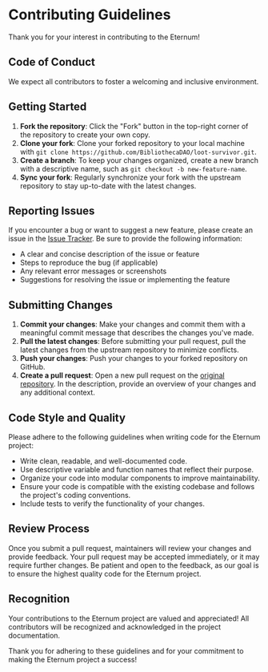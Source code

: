 # Contributing Guidelines

Thank you for your interest in contributing to the Eternum!

## Code of Conduct

We expect all contributors to foster a welcoming and inclusive environment.

## Getting Started

1. **Fork the repository**: Click the "Fork" button in the top-right corner of the repository to create your own copy.
2. **Clone your fork**: Clone your forked repository to your local machine with `git clone https://github.com/BibliothecaDAO/loot-survivor.git`.
3. **Create a branch**: To keep your changes organized, create a new branch with a descriptive name, such as `git checkout -b new-feature-name`.
4. **Sync your fork**: Regularly synchronize your fork with the upstream repository to stay up-to-date with the latest changes.

## Reporting Issues

If you encounter a bug or want to suggest a new feature, please create an issue in the [Issue Tracker](https://github.com/BibliothecaDAO/loot-survivor/issues). Be sure to provide the following information:

- A clear and concise description of the issue or feature
- Steps to reproduce the bug (if applicable)
- Any relevant error messages or screenshots
- Suggestions for resolving the issue or implementing the feature

## Submitting Changes

1. **Commit your changes**: Make your changes and commit them with a meaningful commit message that describes the changes you've made.
2. **Pull the latest changes**: Before submitting your pull request, pull the latest changes from the upstream repository to minimize conflicts.
3. **Push your changes**: Push your changes to your forked repository on GitHub.
4. **Create a pull request**: Open a new pull request on the [original repository](https://github.com/BibliothecaDAO/loot-survivor). In the description, provide an overview of your changes and any additional context.

## Code Style and Quality

Please adhere to the following guidelines when writing code for the Eternum project:

- Write clean, readable, and well-documented code.
- Use descriptive variable and function names that reflect their purpose.
- Organize your code into modular components to improve maintainability.
- Ensure your code is compatible with the existing codebase and follows the project's coding conventions.
- Include tests to verify the functionality of your changes.

## Review Process

Once you submit a pull request, maintainers will review your changes and provide feedback. Your pull request may be accepted immediately, or it may require further changes. Be patient and open to the feedback, as our goal is to ensure the highest quality code for the Eternum project.

## Recognition

Your contributions to the Eternum project are valued and appreciated! All contributors will be recognized and acknowledged in the project documentation.

Thank you for adhering to these guidelines and for your commitment to making the Eternum project a success!